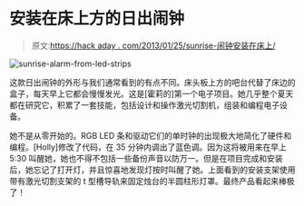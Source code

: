 # 安装在床上方的日出闹钟

> 原文:[https://hack aday . com/2013/01/25/sunrise-闹钟安装在床上/](https://hackaday.com/2013/01/25/sunrise-alarm-clock-mounted-above-the-bed/)

![sunrise-alarm-from-led-strips](../Images/51ca9569b9c145a0ceb991234d2e31d6.png)

这款日出闹钟的外形与我们通常看到的有点不同。床头板上方的吧台代替了床边的盒子，每天早上它都会慢慢发光。这是[霍莉的]第一个电子项目。她几乎整个夏天都在研究它，积累了一套技能，包括设计和操作激光切割机，组装和编程电子设备。

她不是从零开始的。RGB LED 条和驱动它们的单时钟的出现极大地简化了硬件和编程。[Holly]修改了代码，在 35 分钟内调出了蓝色调。因为这将被用来在早上 5:30 叫醒她，她也不得不包括一些备份声音以防万一。但是在项目完成和安装后，她忘记了打开灯，并且惊喜地发现灯按时叫醒了她。上面看到的安装支架使用带有激光切割支架的 t 型槽导轨来固定烛台的半圆柱形灯罩。最终产品看起来棒极了！